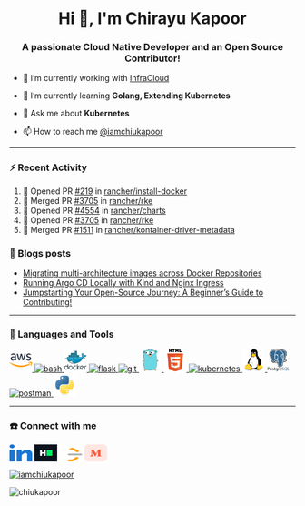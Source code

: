 <h1 align="center">Hi 👋, I'm Chirayu Kapoor</h1>
<h3 align="center">A passionate Cloud Native Developer and an Open Source Contributor!</h3>

- 🔭 I’m currently working with [InfraCloud](https://www.infracloud.io/)

- 🌱 I’m currently learning **Golang, Extending Kubernetes**

- 💬 Ask me about **Kubernetes**

- 📫 How to reach me [@iamchiukapoor](https://twitter.com/iamchiukapoor)

---

### :zap: Recent Activity

<!--START_SECTION:activity-->
1. 💪 Opened PR [#219](https://github.com/rancher/install-docker/pull/219) in [rancher/install-docker](https://github.com/rancher/install-docker)
2. 🎉 Merged PR [#3705](https://github.com/rancher/rke/pull/3705) in [rancher/rke](https://github.com/rancher/rke)
3. 💪 Opened PR [#4554](https://github.com/rancher/charts/pull/4554) in [rancher/charts](https://github.com/rancher/charts)
4. 💪 Opened PR [#3705](https://github.com/rancher/rke/pull/3705) in [rancher/rke](https://github.com/rancher/rke)
5. 🎉 Merged PR [#1511](https://github.com/rancher/kontainer-driver-metadata/pull/1511) in [rancher/kontainer-driver-metadata](https://github.com/rancher/kontainer-driver-metadata)
<!--END_SECTION:activity-->

### :book: Blogs posts
<!-- BLOG-POST-LIST:START -->
- [Migrating multi-architecture images across Docker Repositories](https://medium.com/@chirayukapoor/migrating-multi-architecture-images-across-docker-repositories-1cfbe3103b7c?source=rss-291461f4fe0a------2)
- [Running Argo CD Locally with Kind and Nginx Ingress](https://medium.com/@chirayukapoor/running-argo-cd-locally-with-kind-and-nginx-ingress-26b31cece300?source=rss-291461f4fe0a------2)
- [Jumpstarting Your Open-Source Journey: A Beginner’s Guide to Contributing!](https://medium.com/@chirayukapoor/jumpstarting-your-open-source-journey-a-beginners-guide-to-contributing-18321b6bf336?source=rss-291461f4fe0a------2)
<!-- BLOG-POST-LIST:END -->

<!-- <p>&nbsp;<img align="center" src="https://github-readme-stats.vercel.app/api?username=chiukapoor&show_icons=true&locale=en" alt="chiukapoor" /></p> -->

---

### 🔧 Languages and Tools
<p align="left"> 
<!--   <a href="https://www.arduino.cc/" target="_blank" rel="noreferrer"> <img src="https://cdn.worldvectorlogo.com/logos/arduino-1.svg" alt="arduino" width="40" height="40"/> </a> -->
  <a href="https://aws.amazon.com" target="_blank" rel="noreferrer"> <img src="https://raw.githubusercontent.com/devicons/devicon/master/icons/amazonwebservices/amazonwebservices-original-wordmark.svg" alt="aws" width="40" height="40"/> </a>
  <a href="https://www.gnu.org/software/bash/" target="_blank" rel="noreferrer"> <img src="https://www.vectorlogo.zone/logos/gnu_bash/gnu_bash-icon.svg" alt="bash" width="40" height="40"/> </a>
<!--   <a href="https://www.w3schools.com/css/" target="_blank" rel="noreferrer"> <img src="https://raw.githubusercontent.com/devicons/devicon/master/icons/css3/css3-original-wordmark.svg" alt="css3" width="40" height="40"/> </a> -->
  <a href="https://www.docker.com/" target="_blank" rel="noreferrer"> <img src="https://raw.githubusercontent.com/devicons/devicon/master/icons/docker/docker-original-wordmark.svg" alt="docker" width="40" height="40"/> </a>
  <a href="https://flask.palletsprojects.com/" target="_blank" rel="noreferrer"> <img src="https://www.vectorlogo.zone/logos/pocoo_flask/pocoo_flask-icon.svg" alt="flask" width="40" height="40"/> </a>
  <a href="https://git-scm.com/" target="_blank" rel="noreferrer"> <img src="https://www.vectorlogo.zone/logos/git-scm/git-scm-icon.svg" alt="git" width="40" height="40"/> </a>
  <a href="https://golang.org" target="_blank" rel="noreferrer"> <img src="https://raw.githubusercontent.com/devicons/devicon/master/icons/go/go-original.svg" alt="go" width="40" height="40"/> </a>
<!--   <a href="https://heroku.com" target="_blank" rel="noreferrer"> <img src="https://www.vectorlogo.zone/logos/heroku/heroku-icon.svg" alt="heroku" width="40" height="40"/> </a> -->
  <a href="https://www.w3.org/html/" target="_blank" rel="noreferrer"> <img src="https://raw.githubusercontent.com/devicons/devicon/master/icons/html5/html5-original-wordmark.svg" alt="html5" width="40" height="40"/> </a>
  <a href="https://kubernetes.io" target="_blank" rel="noreferrer"> <img src="https://www.vectorlogo.zone/logos/kubernetes/kubernetes-icon.svg" alt="kubernetes" width="40" height="40"/> </a>
  <a href="https://www.linux.org/" target="_blank" rel="noreferrer"> <img src="https://raw.githubusercontent.com/devicons/devicon/master/icons/linux/linux-original.svg" alt="linux" width="40" height="40"/> </a>
<!--   <a href="https://www.mysql.com/" target="_blank" rel="noreferrer"> <img src="https://raw.githubusercontent.com/devicons/devicon/master/icons/mysql/mysql-original-wordmark.svg" alt="mysql" width="40" height="40"/> </a> -->
  <a href="https://www.postgresql.org" target="_blank" rel="noreferrer"> <img src="https://raw.githubusercontent.com/devicons/devicon/master/icons/postgresql/postgresql-original-wordmark.svg" alt="postgresql" width="40" height="40"/> </a>
  <a href="https://postman.com" target="_blank" rel="noreferrer"> <img src="https://www.vectorlogo.zone/logos/getpostman/getpostman-icon.svg" alt="postman" width="40" height="40"/> </a>
  <a href="https://www.python.org" target="_blank" rel="noreferrer"> <img src="https://raw.githubusercontent.com/devicons/devicon/master/icons/python/python-original.svg" alt="python" width="40" height="40"/> </a> </p>

<!-- <p align="left"> <a href="https://github.com/ryo-ma/github-profile-trophy"><img src="https://github-profile-trophy.vercel.app/?username=chiukapoor" alt="chiukapoor" /></a> </p> -->

---

### ☎️ Connect with me
<p align="left">
<a /images/icons/Social/twitter.svg" alt="iamchiukapoor" height="30" width="40" /></a>
<a href="https://linkedin.com/in/chirayukapoor" target="blank"><img align="center" src="/images/icons/social/linked-in-alt.svg" alt="chirayukapoor" height="30" width="40" /></a>
<a href="https://www.hackerrank.com/csociety" target="blank"><img align="center" src="/images/icons/social/hackerrank.svg" alt="csociety" height="30" width="40" /></a>
<a href="https://www.leetcode.com/csociety" target="blank"><img align="center" src="/images/icons/social/leet-code.svg" alt="csociety" height="30" width="40" /></a>
<a href="https://medium.com/@chirayukapoor" target="blank"><img align="center" src="/images/icons/social/medium.svg" alt="@chirayukapoor" height="30" width="40" /></a>
</p>
<p align="left"> <a href="https://twitter.com/iamchiukapoor" target="blank"><img src="https://img.shields.io/twitter/follow/iamchiukapoor?logo=twitter&style=for-the-badge" alt="iamchiukapoor" /></a> </p>


<p align="left"> <img src="https://komarev.com/ghpvc/?username=chiukapoor&label=Profile%20views&color=0e75b6&style=flat" alt="chiukapoor" /> </p>
